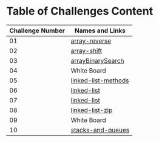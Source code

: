 # Table of Challenges Content

| Challenge Number | Names and Links                                                                                                                                   |
| ---------------- | ------------------------------------------------------------------------------------------------------------------------------------------------- |
| 01               | [array-reverse](https://github.com/mohammed-khamees/data-structures-and-algorithms/blob/main/javascript/code-challenges401/arrayReverse)          |
| 02               | [array-shift](https://github.com/mohammed-khamees/data-structures-and-algorithms/blob/main/javascript/code-challenges401/array-shift)             |
| 03               | [arrayBinarySearch](https://github.com/mohammed-khamees/data-structures-and-algorithms/blob/main/javascript/code-challenges401/arrayBinarySearch) |
| 04               | White Board                                                                                                                                       |
| 05               | [linked-list-methods](https://github.com/mohammed-khamees/data-structures-and-algorithms/blob/main/javascript/code-challenges401/linked-list)     |
| 06               | [linked-list](https://github.com/mohammed-khamees/data-structures-and-algorithms/blob/main/javascript/code-challenges401/linked-list)             |
| 07               | [linked-list](https://github.com/mohammed-khamees/data-structures-and-algorithms/blob/main/javascript/code-challenges401/linked-list)             |
| 08               | [linked-list-zip](https://github.com/mohammed-khamees/data-structures-and-algorithms/blob/main/javascript/code-challenges401/ll_zip)              |
| 09               | White Board                                                                                                                                       |
| 10               | [stacks-and-queues](https://github.com/mohammed-khamees/data-structures-and-algorithms/blob/main/javascript/code-challenges401/stacksAndQueues)   |